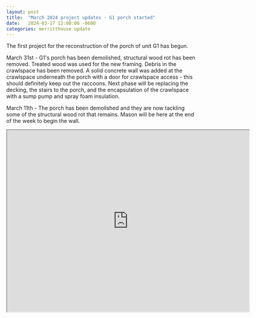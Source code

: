 ```yaml
---
layout: post
title:  "March 2024 project updates - G1 porch started"
date:   2024-03-17 12:00:00 -0600
categories: merritthouse update
---
```


<p> The first project for the reconstruction of the porch of unit G1 has begun.   </p>

<p>March 31st - G1's porch has been demolished, structural wood rot has been removed. Treated wood was used for the new framing.  Debris in the crawlspace has been removed. A solid concrete wall was added at the crawlspace underneath the porch with a door for crawlspace access - this should definitely keep out the raccoons. Next phase will be replacing the decking, the stairs to the porch, and the encapsulation of the crawlspace with a sump pump and spray foam insulation.
</p>

<p> March 11th - The porch has been demolished and they are now tackling some of the structural wood rot that remains. Mason will be here at the end of the week to begin the wall.</p>

<iframe src="https://drive.google.com/file/d/1LznYw7DbZwpZshGMmNmhKfQcDkfSSHfW/preview" width="640" height="480" allow="autoplay"></iframe>
<br>
<br>
<br>


<br>